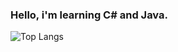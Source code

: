 ### Hello, i'm learning C# and Java.

![Top Langs](https://github-readme-stats.vercel.app/api/top-langs/?username=Pupetus&count_private=true)
